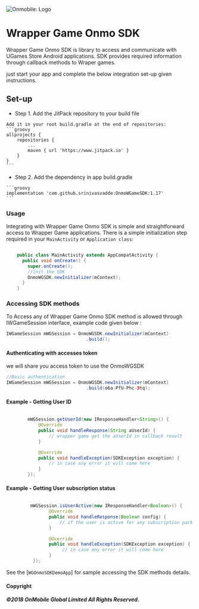 ![Onmobile: Logo](http://t0.gstatic.com/images?q=tbn:ANd9GcQ7a6C5baa2f_3KA2zVpouH29tMGgRfcCn1PGuubySgbFbKuMxg)

# Wrapper Game Onmo SDK

Wrapper Game Onmo SDK is library to access and communicate with UGames Store Android applications.
SDK provides required information through callback methods to Wraper games.

just start your app and complete the below integration set-up given instructions.


## Set-up


 *   Step 1. Add the JitPack repository to your build file

    Add it in your root build.gradle at the end of repositories:
    ```groovy
    allprojects {
        repositories {
            ...
            maven { url 'https://www.jitpack.io' }
        }
    }
    ```


 *   Step 2. Add the dependency in app build.gradle

    ```groovy
    implementation 'com.github.srinivasvadde:OnmoWGameSDK:1.17'
    ```


### Usage

 Integrating with Wrapper Game Onmo SDK is simple and straightforward access to Wrapper Game applications.
There is a simple initialization step required in your `MainActivity` or `Application class`:

```java

    public class MainActivity extends AppCompatActivity {
      public void onCreate() {
        super.onCreate();
        //init the SDK
        OnmoWGSDK.newInitializer(mContext);
      }
    }
```

### Accessing SDK methods
To Access any of Wrapper Game Onmo SDK method is allowed through IWGameSession interface, example code given below :

```java
IWGameSession mWGSession = OnmoWGSDK.newInitializer(mContext)
                              .build();
```


#### Authenticating with accesses token

we will share you access token to use the OnmoWGSDK

```java
//Basic authentication
IWGameSession mWGSession = OnmoWGSDK.newInitializer(mContext)
                              .build(o6a-PfU-Phc-3tq);
```

#### Example - Getting User ID

```java

        mWGSession.getUserId(new IResponseHandler<String>() {
            @Override
            public void handleResponse(String aUserId) {
                // wrapper game get the aUserId in callback result
            }

            @Override
            public void handleException(SDKException exception) {
                // in case any error it will come here
            }
        });

```

#### Example - Getting User subscription status

```java

         mWGSession.isUserActive(new IResponseHandler<Boolean>() {
                @Override
                public void handleResponse(Boolean config) {
                    // if the user is active for any subscription pack will return true other wise false.
                }

                @Override
                public void handleException(SDKException exception) {
                     // in case any error it will come here
                }
          });

```



See the [`WGOnmoSDKDemoApp`] for sample accessing the SDK methods details.



#### Copyright

##### ©2018 OnMobile Global Limited All Rights Reserved.